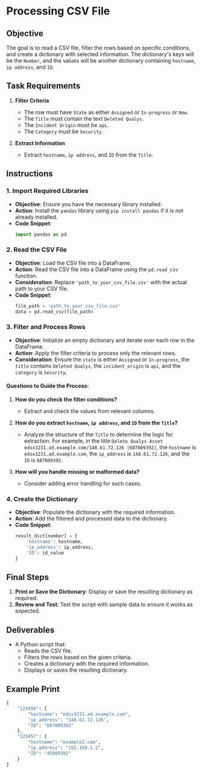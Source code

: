# Processing CSV File

## Objective
The goal is to read a CSV file, filter the rows based on specific conditions, and create a dictionary with selected information. The dictionary's keys will be the `Number`, and the values will be another dictionary containing `hostname`, `ip address`, and `ID`.

## Task Requirements

1. **Filter Criteria**
   - The row must have `State` as either `Assigned` or `In-progress` or `New`.
   - The `Title` must contain the text `Deleted Qualys`.
   - The `Incident Origin` must be `api`.
   - The `Category` must be `Security`.

2. **Extract Information**
   - Extract `hostname`, `ip address`, and `ID` from the `Title`.

## Instructions

### 1. Import Required Libraries

- **Objective**: Ensure you have the necessary library installed.
- **Action**: Install the `pandas` library using `pip install pandas` if it is not already installed.
- **Code Snippet**: 
    ```python
    import pandas as pd
    ```

### 2. Read the CSV File

- **Objective**: Load the CSV file into a DataFrame.
- **Action**: Read the CSV file into a DataFrame using the `pd.read_csv` function.
- **Consideration**: Replace `'path_to_your_csv_file.csv'` with the actual path to your CSV file.
- **Code Snippet**:
    ```python
    file_path = 'path_to_your_csv_file.csv'
    data = pd.read_csv(file_path)
    ```

### 3. Filter and Process Rows

- **Objective**: Initialize an empty dictionary and iterate over each row in the DataFrame.
- **Action**: Apply the filter criteria to process only the relevant rows.
- **Consideration**: Ensure the `state` is either `Assigned` or `In-progress`, the `title` contains `Deleted Qualys`, the `incident_origin` is `api`, and the `category` is `Security`.

#### Questions to Guide the Process:

1. **How do you check the filter conditions?**
   - Extract and check the values from relevant columns.

2. **How do you extract `hostname`, `ip address`, and `ID` from the `Title`?**
   - Analyze the structure of the `Title` to determine the logic for extraction. For example, in the title `Delete Qualys Asset edsx3231.ad.example.com/148.61.72.126 (607009392)`, the `hostname` is `edsx3231.ad.example.com`, the `ip_address` is `148.61.72.126`, and the `ID` is `607009392`.

3. **How will you handle missing or malformed data?**
   - Consider adding error handling for such cases.

### 4. Create the Dictionary

- **Objective**: Populate the dictionary with the required information.
- **Action**: Add the filtered and processed data to the dictionary.
- **Code Snippet**:
    ```python
    result_dict[number] = {
        'hostname': hostname,
        'ip_address': ip_address,
        'ID': id_value
    }
    ```

## Final Steps

1. **Print or Save the Dictionary**: Display or save the resulting dictionary as required.
2. **Review and Test**: Test the script with sample data to ensure it works as expected.

## Deliverables

- A Python script that:
  - Reads the CSV file.
  - Filters the rows based on the given criteria.
  - Creates a dictionary with the required information.
  - Displays or saves the resulting dictionary.

## Example Print

```python
{
    "123456": {
        "hostname": "edsx3231.ad.example.com",
        "ip_address": "148.61.72.126",
        "ID": "607009392"
    },
    "123457": {
        "hostname": "example2.com",
        "ip_address": "192.168.1.2",
        "ID": "45009392"
    }
}
